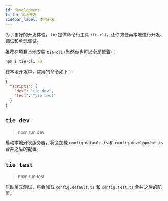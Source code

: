 ```yaml
---
id: development
title: 本地开发
sidebar_label: 本地开发
---
```


为了更好的开发体验，Tie 提供命令行工具 `tie-cli`，让你方便再本地进行开发、调试和单元调试。

推荐在项目本地安装 `tie-cli` (当然你也可以全局赶着)：

```bash
npm i tie-cli -D
```

在本地开发中，常用的命令如下：

```json
{
  "scripts": {
    "dev": "tie dev",
    "test": "tie test"
  }
}
```

## `tie dev` 

> npm run dev

启动本地开发服务器，将会加载 `config.default.ts` 和 `config.development.ts` 合并之后的配置。


## `tie test`
> npm run test

启动单元测试，将会加载 `config.default.ts` 和 `config.test.ts` 合并之后的配置。

